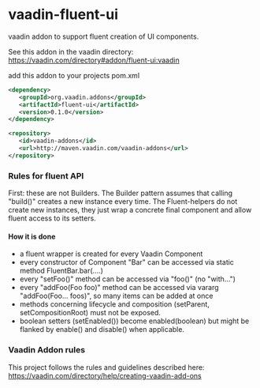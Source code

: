 vaadin-fluent-ui
================

vaadin addon to support fluent creation of UI components. 

See this addon in the vaadin directory: https://vaadin.com/directory#addon/fluent-ui:vaadin

add this addon to your projects pom.xml

```xml
<dependency>
   <groupId>org.vaadin.addons</groupId>
   <artifactId>fluent-ui</artifactId>
   <version>0.1.0</version>
</dependency>

<repository>
   <id>vaadin-addons</id>
   <url>http://maven.vaadin.com/vaadin-addons</url>
</repository>
```

### Rules for fluent API

First: these are not Builders. The Builder pattern assumes that calling "build()" creates a new instance every time. 
The Fluent-helpers do not create new instances, they just wrap a concrete final component and allow fluent access to 
its setters.

#### How it is done

- a fluent wrapper is created for every Vaadin Component
- every constructor of Component "Bar" can be accessed via static method FluentBar.bar(....)
- every "setFoo()" method can be accessed via "foo()" (no "with...")
- every "addFoo(Foo foo)" method can be accessed via vararg "addFoo(Foo... foos)", so many items can be added at once
- methods concerning lifecycle and composition (setParent, setCompositionRoot) must not be exposed.
- boolean setters (setEnabled()) become enabled(boolean) but might be flanked by enable() and disable() when applicable.




### Vaadin Addon rules

This project follows the rules and guidelines described here: https://vaadin.com/directory/help/creating-vaadin-add-ons
